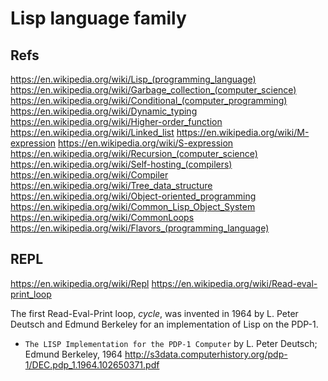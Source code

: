 # Lisp language family





## Refs

https://en.wikipedia.org/wiki/Lisp_(programming_language)
https://en.wikipedia.org/wiki/Garbage_collection_(computer_science)
https://en.wikipedia.org/wiki/Conditional_(computer_programming)
https://en.wikipedia.org/wiki/Dynamic_typing
https://en.wikipedia.org/wiki/Higher-order_function
https://en.wikipedia.org/wiki/Linked_list
https://en.wikipedia.org/wiki/M-expression
https://en.wikipedia.org/wiki/S-expression
https://en.wikipedia.org/wiki/Recursion_(computer_science)
https://en.wikipedia.org/wiki/Self-hosting_(compilers)
https://en.wikipedia.org/wiki/Compiler
https://en.wikipedia.org/wiki/Tree_data_structure
https://en.wikipedia.org/wiki/Object-oriented_programming
https://en.wikipedia.org/wiki/Common_Lisp_Object_System
https://en.wikipedia.org/wiki/CommonLoops
https://en.wikipedia.org/wiki/Flavors_(programming_language)


## REPL

https://en.wikipedia.org/wiki/Repl
https://en.wikipedia.org/wiki/Read-eval-print_loop


The first Read-Eval-Print loop, *cycle*, was invented in 1964 by L. Peter Deutsch and Edmund Berkeley for an implementation of Lisp on the PDP-1.

* `The LISP Implementation for the PDP-1 Computer`
  by L. Peter Deutsch; Edmund Berkeley, 1964
  http://s3data.computerhistory.org/pdp-1/DEC.pdp_1.1964.102650371.pdf
